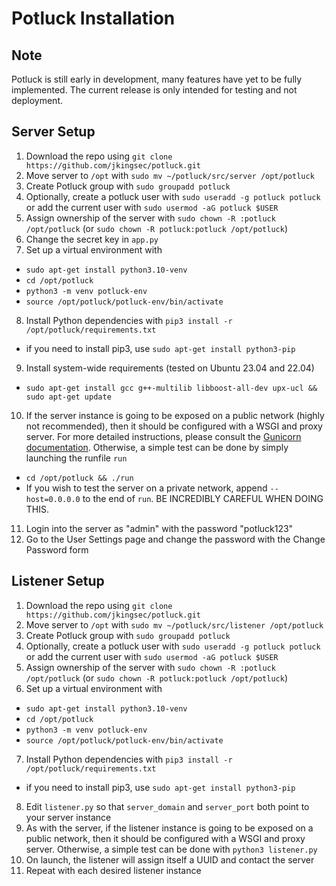 # Potluck Installation

## Note

Potluck is still early in development, many features have yet to be fully implemented. The current release is only intended for testing and not deployment.

## Server Setup

1. Download the repo using `git clone https://github.com/jkingsec/potluck.git`
2. Move server to `/opt` with `sudo mv ~/potluck/src/server /opt/potluck`
3. Create Potluck group with `sudo groupadd potluck`
4. Optionally, create a potluck user with `sudo useradd -g potluck potluck` or add the current user with `sudo usermod -aG potluck $USER`
5. Assign ownership of the server with `sudo chown -R :potluck /opt/potluck` (or `sudo chown -R potluck:potluck /opt/potluck`)
6. Change the secret key in `app.py`
7. Set up a virtual environment with
  - `sudo apt-get install python3.10-venv`
  - `cd /opt/potluck`
  - `python3 -m venv potluck-env`
  - `source /opt/potluck/potluck-env/bin/activate`
8. Install Python dependencies with `pip3 install -r /opt/potluck/requirements.txt`
  - if you need to install pip3, use `sudo apt-get install python3-pip` 
9. Install system-wide requirements (tested on Ubuntu 23.04 and 22.04)
  - `sudo apt-get install gcc g++-multilib libboost-all-dev upx-ucl && sudo apt-get update`
10. If the server instance is going to be exposed on a public network (highly not recommended), then it should be configured with a WSGI and proxy server. For more detailed instructions, please consult the [Gunicorn documentation](https://docs.gunicorn.org/en/stable/deploy.html). Otherwise, a simple test can be done by simply launching the runfile `run`
  - `cd /opt/potluck && ./run`
  - If you wish to test the server on a private network, append `--host=0.0.0.0` to the end of `run`. BE INCREDIBLY CAREFUL WHEN DOING THIS.
11. Login into the server as "admin" with the password "potluck123"
12. Go to the User Settings page and change the password with the Change Password form

## Listener Setup

1. Download the repo using `git clone https://github.com/jkingsec/potluck.git`
2. Move server to `/opt` with `sudo mv ~/potluck/src/listener /opt/potluck`
3. Create Potluck group with `sudo groupadd potluck`
4. Optionally, create a potluck user with `sudo useradd -g potluck potluck` or add the current user with `sudo usermod -aG potluck $USER`
5. Assign ownership of the server with `sudo chown -R :potluck /opt/potluck` (or `sudo chown -R potluck:potluck /opt/potluck`)
6. Set up a virtual environment with
  - `sudo apt-get install python3.10-venv`
  - `cd /opt/potluck`
  - `python3 -m venv potluck-env`
  - `source /opt/potluck/potluck-env/bin/activate`
7. Install Python dependencies with `pip3 install -r /opt/potluck/requirements.txt`
  - if you need to install pip3, use `sudo apt-get install python3-pip` 
8. Edit `listener.py` so that `server_domain` and `server_port` both point to your server instance
9. As with the server, if the listener instance is going to be exposed on a public network, then it should be configured with a WSGI and proxy server. Otherwise, a simple test can be done with `python3 listener.py`
10. On launch, the listener will assign itself a UUID and contact the server
11. Repeat with each desired listener instance
